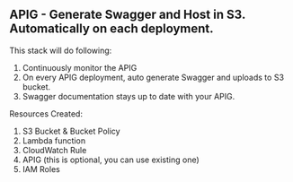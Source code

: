 ## APIG - Generate Swagger and Host in S3. Automatically on each deployment.

This stack will do following:
1. Continuously monitor the APIG
2. On every APIG deployment, auto generate Swagger and uploads to S3 bucket.
3. Swagger documentation stays up to date with your APIG.

Resources Created:
1. S3 Bucket & Bucket Policy
2. Lambda function
3. CloudWatch Rule
4. APIG (this is optional, you can use existing one)
5. IAM Roles 
